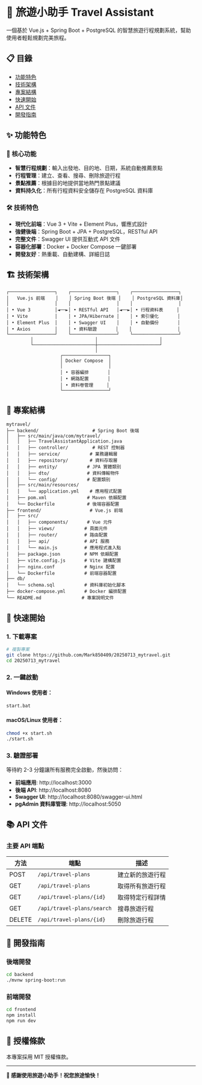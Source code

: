 # 🧳 旅遊小助手 Travel Assistant

一個基於 Vue.js + Spring Boot + PostgreSQL 的智慧旅遊行程規劃系統，幫助使用者輕鬆規劃完美旅程。

## 📋 目錄

- [功能特色](#-功能特色)
- [技術架構](#-技術架構)
- [專案結構](#-專案結構)
- [快速開始](#-快速開始)
- [API 文件](#-api-文件)
- [開發指南](#-開發指南)

## ✨ 功能特色

### 🎯 核心功能
- **智慧行程規劃**：輸入出發地、目的地、日期，系統自動推薦景點
- **行程管理**：建立、查看、搜尋、刪除旅遊行程
- **景點推薦**：根據目的地提供當地熱門景點建議
- **資料持久化**：所有行程資料安全儲存在 PostgreSQL 資料庫

### 🛠️ 技術特色
- **現代化前端**：Vue 3 + Vite + Element Plus，響應式設計
- **強健後端**：Spring Boot + JPA + PostgreSQL，RESTful API
- **完整文件**：Swagger UI 提供互動式 API 文件
- **容器化部署**：Docker + Docker Compose 一鍵部署
- **開發友好**：熱重載、自動建構、詳細日誌

## 🏗️ 技術架構

```
┌─────────────────┐    ┌─────────────────┐    ┌─────────────────┐
│   Vue.js 前端    │    │ Spring Boot 後端 │    │ PostgreSQL 資料庫│
│                 │    │                 │    │                 │
│ • Vue 3         │◄──►│ • RESTful API   │◄──►│ • 行程資料表     │
│ • Vite          │    │ • JPA/Hibernate │    │ • 索引優化       │
│ • Element Plus  │    │ • Swagger UI    │    │ • 自動備份       │
│ • Axios         │    │ • 資料驗證       │    │                 │
└─────────────────┘    └─────────────────┘    └─────────────────┘
         │                       │                       │
         └───────────────────────┼───────────────────────┘
                                 │
                    ┌─────────────────┐
                    │ Docker Compose  │
                    │                 │
                    │ • 容器編排       │
                    │ • 網路配置       │
                    │ • 資料卷管理     │
                    └─────────────────┘
```

## 📁 專案結構

```
mytravel/
├── backend/                    # Spring Boot 後端
│   ├── src/main/java/com/mytravel/
│   │   ├── TravelAssistantApplication.java
│   │   ├── controller/         # REST 控制器
│   │   ├── service/           # 業務邏輯層
│   │   ├── repository/        # 資料存取層
│   │   ├── entity/           # JPA 實體類別
│   │   ├── dto/              # 資料傳輸物件
│   │   └── config/           # 配置類別
│   ├── src/main/resources/
│   │   └── application.yml    # 應用程式配置
│   ├── pom.xml               # Maven 依賴配置
│   └── Dockerfile            # 後端容器配置
├── frontend/                  # Vue.js 前端
│   ├── src/
│   │   ├── components/       # Vue 元件
│   │   ├── views/           # 頁面元件
│   │   ├── router/          # 路由配置
│   │   ├── api/             # API 服務
│   │   └── main.js          # 應用程式進入點
│   ├── package.json         # NPM 依賴配置
│   ├── vite.config.js       # Vite 建構配置
│   ├── nginx.conf           # Nginx 配置
│   └── Dockerfile           # 前端容器配置
├── db/
│   └── schema.sql           # 資料庫初始化腳本
├── docker-compose.yml       # Docker 編排配置
└── README.md               # 專案說明文件
```

## 🚀 快速開始

### 1. 下載專案
```bash
# 複製專案
git clone https://github.com/Mark850409/20250713_mytravel.git
cd 20250713_mytravel
```

### 2. 一鍵啟動

#### Windows 使用者：
```bash
start.bat
```

#### macOS/Linux 使用者：
```bash
chmod +x start.sh
./start.sh
```

### 3. 驗證部署
等待約 2-3 分鐘讓所有服務完全啟動，然後訪問：

- **前端應用**: http://localhost:3000
- **後端 API**: http://localhost:8080
- **Swagger UI**: http://localhost:8080/swagger-ui.html
- **pgAdmin 資料庫管理**: http://localhost:5050

## 📚 API 文件

### 主要 API 端點

| 方法 | 端點 | 描述 |
|------|------|------|
| POST | `/api/travel-plans` | 建立新的旅遊行程 |
| GET | `/api/travel-plans` | 取得所有旅遊行程 |
| GET | `/api/travel-plans/{id}` | 取得特定行程詳情 |
| GET | `/api/travel-plans/search` | 搜尋旅遊行程 |
| DELETE | `/api/travel-plans/{id}` | 刪除旅遊行程 |

## 🔧 開發指南

### 後端開發
```bash
cd backend
./mvnw spring-boot:run
```

### 前端開發
```bash
cd frontend
npm install
npm run dev
```

## 📄 授權條款

本專案採用 MIT 授權條款。

---

**🎉 感謝使用旅遊小助手！祝您旅途愉快！**